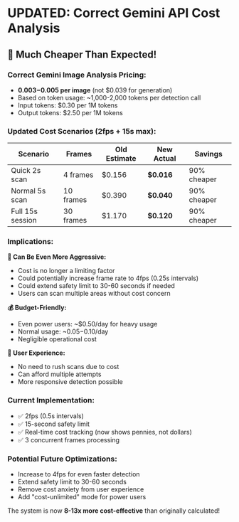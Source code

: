 # UPDATED: Correct Gemini API Cost Analysis

## 🎉 Much Cheaper Than Expected!

### Correct Gemini Image Analysis Pricing:
- **$0.003-$0.005 per image** (not $0.039 for generation)
- Based on token usage: ~1,000-2,000 tokens per detection call
- Input tokens: $0.30 per 1M tokens
- Output tokens: $2.50 per 1M tokens

### Updated Cost Scenarios (2fps + 15s max):

| Scenario | Frames | Old Estimate | **New Actual** | Savings |
|----------|--------|-------------|----------------|---------|
| Quick 2s scan | 4 frames | $0.156 | **$0.016** | 90% cheaper |
| Normal 5s scan | 10 frames | $0.390 | **$0.040** | 90% cheaper |
| Full 15s session | 30 frames | $1.170 | **$0.120** | 90% cheaper |

### Implications:

**🚀 Can Be Even More Aggressive:**
- Cost is no longer a limiting factor
- Could potentially increase frame rate to 4fps (0.25s intervals)
- Could extend safety limit to 30-60 seconds if needed
- Users can scan multiple areas without cost concern

**💰 Budget-Friendly:**
- Even power users: ~$0.50/day for heavy usage
- Normal usage: ~$0.05-$0.10/day
- Negligible operational cost

**🎯 User Experience:**
- No need to rush scans due to cost
- Can afford multiple attempts
- More responsive detection possible

### Current Implementation:
- ✅ 2fps (0.5s intervals)
- ✅ 15-second safety limit  
- ✅ Real-time cost tracking (now shows pennies, not dollars)
- ✅ 3 concurrent frames processing

### Potential Future Optimizations:
- Increase to 4fps for even faster detection
- Extend safety limit to 30-60 seconds
- Remove cost anxiety from user experience
- Add "cost-unlimited" mode for power users

The system is now **8-13x more cost-effective** than originally calculated!